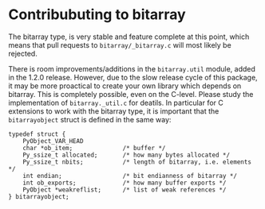 Contribubuting to bitarray
==========================

The bitarray type, is very stable and feature complete at this point,
which means that pull requests to `bitarray/_bitarray.c` will most likely
be rejected.

There is room improvements/additions in the `bitarray.util` module,
added in the 1.2.0 release.  However, due to the slow release cycle of this
package, it may be more proactical to create your own library which depends
on bitarray.  This is completely possible, even on the C-level.  Please
study the implementation of `bitarray._util.c` for deatils.  In particular for
C extensions to work with the bitarray type, it is important that the
`bitarrayobject` struct is defined in the same way:

    typedef struct {
        PyObject_VAR_HEAD
        char *ob_item;              /* buffer */
        Py_ssize_t allocated;       /* how many bytes allocated */
        Py_ssize_t nbits;           /* length of bitarray, i.e. elements */
        int endian;                 /* bit endianness of bitarray */
        int ob_exports;             /* how many buffer exports */
        PyObject *weakreflist;      /* list of weak references */
    } bitarrayobject;
